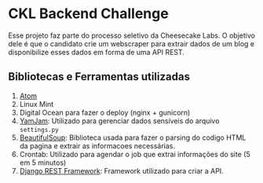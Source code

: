 # CKL Backend Challenge

Esse projeto faz parte do processo seletivo da Cheesecake Labs. O objetivo dele é que o candidato crie um webscraper para extrair dados de um blog e disponibilize esses dados em forma de uma API REST.

## Bibliotecas e Ferramentas utilizadas

1. [Atom](https://atom.io/)
2. Linux Mint
3. Digital Ocean para fazer o deploy (nginx + gunicorn)
4. [YamJam](https://pypi.python.org/pypi/yamjam/): Utilizado para gerenciar dados sensíveis do arquivo `settings.py`
5. [BeautifulSoup](https://pypi.python.org/pypi/beautifulsoup4): Biblioteca usada para fazer o parsing do codigo HTML da pagina e extrair as informacoes necessárias.
6. Crontab: Utilizado para agendar o job que extrai informações do site (5 em 5 minutos)
7. [Django REST Framework](https://pypi.python.org/pypi/djangorestframework): Framework utilizado para criar a API.
